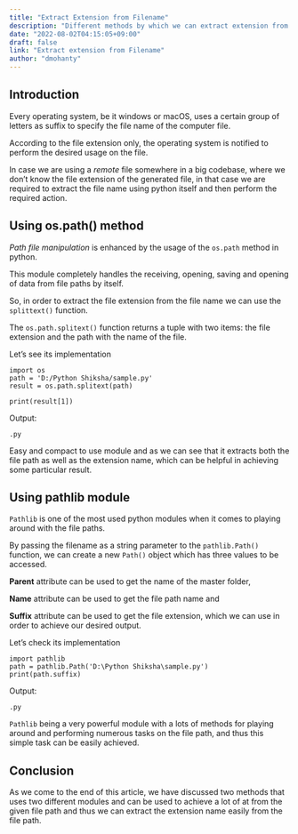 ```yaml
---
title: "Extract Extension from Filename"
description: "Different methods by which we can extract extension from filename using Python"
date: "2022-08-02T04:15:05+09:00"
draft: false
link: "Extract extension from Filename"
author: "dmohanty"
---
```


## Introduction

Every operating system, be it windows or macOS, uses a certain group of letters as suffix to specify the file name of the computer file.

According to the file extension only, the operating system is notified to perform the desired usage on the file.

In case we are using a _remote_ file somewhere in a big codebase, where we don’t know the file extension of the generated file, in that case we are required to extract the file name using python itself and then perform the required action.

## Using os.path() method

_Path file manipulation_ is enhanced by the usage of the `os.path` method in python.

This module completely handles the receiving, opening, saving and opening of data from file paths by itself.

So, in order to extract the file extension from the file name we can use the `splittext()` function.

The `os.path.splitext()` function returns a tuple with two items: the file extension and the path with the name of the file.

Let’s see its implementation

```
import os
path = 'D:/Python Shiksha/sample.py'
result = os.path.splitext(path)

print(result[1])

```

Output:

```
.py

```

Easy and compact to use module and as we can see that it extracts both the file path as well as the extension name, which can be helpful in achieving some particular result.

## Using pathlib module

`Pathlib` is one of the most used python modules when it comes to playing around with the file paths.

By passing the filename as a string parameter to the `pathlib.Path()` function, we can create a new `Path()` object which has three values to be accessed.

**Parent** attribute can be used to get the name of the master folder,

**Name** attribute can be used to get the file path name and

**Suffix** attribute can be used to get the file extension, which we can use in order to achieve our desired output.

Let’s check its implementation

```
import pathlib
path = pathlib.Path('D:\Python Shiksha\sample.py')
print(path.suffix)

```

Output:

```
.py

```

`Pathlib` being a very powerful module with a lots of methods for playing around and performing numerous tasks on the file path, and thus this simple task can be easily achieved.

## Conclusion

As we come to the end of this article, we have discussed two methods that uses two different modules and can be used to achieve a lot of at from the given file path and thus we can extract the extension name easily from the file path.

